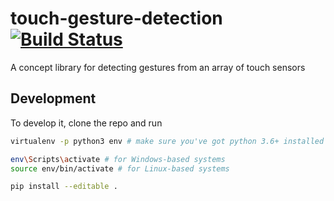 # touch-gesture-detection [![Build Status](https://travis-ci.org/RobertLucian/touch-gesture-detection.svg?branch=master)](https://travis-ci.org/RobertLucian/touch-gesture-detection)
A concept library for detecting gestures from an array of touch sensors

## Development

To develop it, clone the repo and run 
```bash
virtualenv -p python3 env # make sure you've got python 3.6+ installed

env\Scripts\activate # for Windows-based systems
source env/bin/activate # for Linux-based systems

pip install --editable .
```